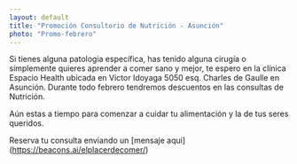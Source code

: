 ```yaml
---
layout: default
title: "Promoción Consultorio de Nutrición - Asunción"
photo: "Promo-febrero"
---
```


Si tienes alguna patologia específica, has tenido alguna cirugía o simplemente quieres aprender a comer sano y mejor, te espero en la clínica Espacio Health ubicada en Victor Idoyaga 5050 esq. Charles de Gaulle en Asunción. Durante todo febrero tendremos descuentos en las consultas de Nutrición.

Aún estas a tiempo para comenzar a cuidar tu alimentación y la de tus seres queridos.  

Reserva tu consulta enviando un [mensaje aqui] (https://beacons.ai/elplacerdecomer/)
